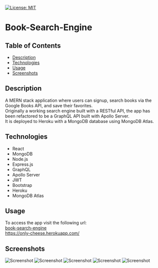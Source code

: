  [![License: MIT](https://img.shields.io/badge/License-MIT-yellow.svg)](https://opensource.org/licenses/MIT)
# Book-Search-Engine 

## Table of Contents 

- [Description](#description)
- [Technologies](#technologies)
- [Usage](#usage)
- [Screenshots](#screenshots)


## Description
 
A MERN stack application where users can signup, search books via the Google Books API, and save their favorites.      
Originally a working search engine built with a RESTful API, the app has been refactored to be a GraphQL API built with Apollo Server.      
It is deployed to Heroku with a MongoDB database using MongoDB Atlas.

## Technologies

- React
- MongoDB
- Node.js
- Express.js
- GraphQL
- Apollo Server
- JWT
- Bootstrap
- Heroku
- MongoDB Atlas

## Usage

To access the app visit the following url:             
[book-search-engine](https://only-cheese.herokuapp.com/ )   
 https://only-cheese.herokuapp.com/    

## Screenshots

![Screenshot](./wireframe/Landing%20Page.jpg)
![Screenshot](./wireframe/Signup.jpg)
![Screenshot](./wireframe/Login.jpg)
![Screenshot](./wireframe/Search.jpg)
![Screenshot](./wireframe/Saved%20Books.jpg)
